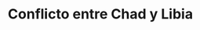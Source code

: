 ﻿---
title: "Conflicto entre Chad y Libia"
permalink: periodes_373.html
layout: periode
dataInici: 1978
dataFi: 1987
sidebar: periodes
pares:
  - 309:
    title: "Edad Contemporánea"
    dataInici: "(1776)"

fills:
jocsPrincipals:
  - title: "Chad: The Toyota Wars"
    bggId: 8322

jocsEscenaris:
jocsEpoca:
jocsEpocaEscenaris:
---
